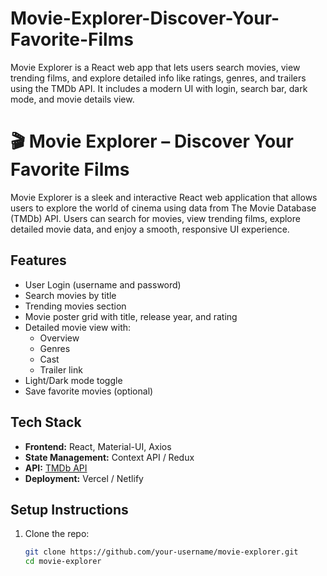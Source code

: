 # Movie-Explorer-Discover-Your-Favorite-Films
Movie Explorer is a React web app that lets users search movies, view trending films, and explore detailed info like ratings, genres, and trailers using the TMDb API. It includes a modern UI with login, search bar, dark mode, and movie details view.



# 🎬 Movie Explorer – Discover Your Favorite Films

Movie Explorer is a sleek and interactive React web application that allows users to explore the world of cinema using data from The Movie Database (TMDb) API. Users can search for movies, view trending films, explore detailed movie data, and enjoy a smooth, responsive UI experience.

## Features

- User Login (username and password)
- Search movies by title
- Trending movies section
- Movie poster grid with title, release year, and rating
- Detailed movie view with:
  - Overview
  - Genres
  - Cast
  - Trailer link
- Light/Dark mode toggle
- Save favorite movies (optional)

## Tech Stack

- **Frontend:** React, Material-UI, Axios
- **State Management:** Context API / Redux
- **API:** [TMDb API](https://developers.themoviedb.org/3)
- **Deployment:** Vercel / Netlify

## Setup Instructions

1. Clone the repo:
   ```bash
   git clone https://github.com/your-username/movie-explorer.git
   cd movie-explorer
